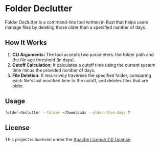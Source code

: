 # Folder Declutter

Folder Declutter is a command-line tool written in Rust that helps users manage files by deleting those older than a specified number of days.

## How It Works

1. **CLI Arguments:** The tool accepts two parameters: the folder path and the file age threshold (in days).
2. **Cutoff Calculation:** It calculates a cutoff time using the current system time minus the provided number of days.
3. **File Deletion:** It recursively traverses the specified folder, comparing each file's last modified time to the cutoff, and deletes files that are older.

## Usage

```bash
folder-declutter --folder ~/Downloads --older-than-days 7
```

## License

This project is licensed under the [Apache License 2.0 License](LICENSE).
